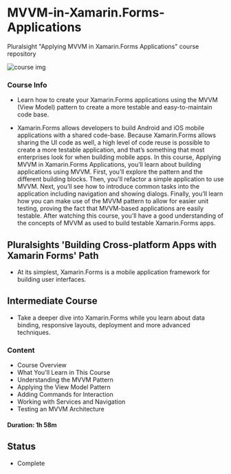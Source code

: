# MVVM-in-Xamarin.Forms-Applications
Pluralsight "Applying MVVM in Xamarin.Forms Applications" course repository

![course img]()

### Course Info

- Learn how to create your Xamarin.Forms applications using the MVVM (View Model) pattern to create a more testable and easy-to-maintain code base.

- Xamarin.Forms allows developers to build Android and iOS mobile applications with a shared code-base. Because Xamarin.Forms allows sharing the UI code as well, a high level of code reuse is possible to create a more testable application, and that’s something that most enterprises look for when building mobile apps. In this course, Applying MVVM in Xamarin.Forms Applications, you’ll learn about building applications using MVVM. First, you’ll explore the pattern and the different building blocks. Then, you'll refactor a simple application to use MVVM. Next, you’ll see how to introduce common tasks into the application including navigation and showing dialogs. Finally, you’ll learn how you can make use of the MVVM pattern to allow for easier unit testing, proving the fact that MVVM-based applications are easily testable. After watching this course, you’ll have a good understanding of the concepts of MVVM as used to build testable Xamarin.Forms apps.

## Pluralsights 'Building Cross-platform Apps with Xamarin Forms' Path
- At its simplest, Xamarin.Forms is a mobile application framework for building user interfaces.

## Intermediate Course
- Take a deeper dive into Xamarin.Forms while you learn about data binding, responsive layouts, deployment and more advanced techniques.

### Content

- Course Overview
- What You'll Learn in This Course
- Understanding the MVVM Pattern
- Applying the View Model Pattern
- Adding Commands for Interaction
- Working with Services and Navigation
- Testing an MVVM Architecture

#### Duration: 1h 58m

## Status

- Complete
